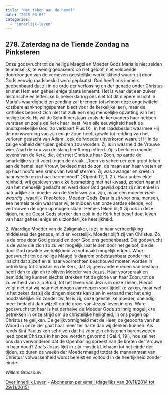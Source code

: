 ```yaml
---
title: "Het teken aan de hemel"
date: "2015-08-08"
categories: 
  - "innerlijk-leven"
---
```


## 278\. Zaterdag na de Tiende Zondag na Pinksteren

Onze godsvrucht tot de heilige Maagd en Moeder Gods Maria is niet zelden te menselijk, te weinig gebaseerd op het geloof, niet voldoende doordrongen van de verheven geestelijke werkelijkheid waarin zij door Gods eeuwig raadsbesluit werd geplaatst. God heeft ons immers geopenbaard dat zij in de orde der verlossing en der genade onder Christus en met Hem een geheel enige plaats inneemt. Het is waar dat een zuiver historische en letterlijke bijbelverklaring ons niet tot dit diepere inzicht in Maria's waardigheid en zending zal brengen (ofschoon deze ongetwijfeld kostbare aanknopingspunten biedt voor de kerkelijke leer), maar de katholiek beperkt zich niet tot zulk een eng menselijke opvatting van het heilige boek. Hij wil de Schrift verstaan zoals de kerkvaders haar hebben verstaan en zoals de Kerk haar leest. Van alle eeuwigheid heeft de onuitsprekelijke God, zo verklaart Pius IX , in het raadsbesluit waarmee Hij de menswording van zijn enige Zoon heeft gewild tot redding van het verloren geslacht van Adam , ook de Moeder uitverkoren waaruit Hij in de zalige volheid der tijden geboren zou worden. Zij is in waarheid de Vrouwe wier Zaad de kop van de slang heeft verpletterd. Zij is beeld en moeder tevens van de Kerk, die, één met Christus haar Zoon, op aarde de smartelijke strijd voert tegen de draak. „Toen verscheen er een groot teken aan de hemel: een Vrouw, bekleed met de zon, de maan aan haar voeten en op haar hoofd een krans van twaalf sterren. Zij was zwanger en kreet in haar weeën en in haar barensnood” ( Openb.12, 1. 2 ). Haar onbevlekte reinheid, vrij gebleven van elke besmetting met het kwaad, zondert haar af van het menselijk geslacht en werd door God gewild opdat zij niet enkel in natuurlijke zin moeder van de Verlosser zou zijn, maar een moeder _Hem waardig_ , waarlijk _Theokotos_ , Moeder Gods. Daar is zij voor ons, mensen, een hemels teken waarnaar wij te midden van onze aardse ellende, vol vertrouwen de ogen op mogen slaan. Hemels teken blijft zij ook in deze tijden, nu de Geest Gods sterker dan ooit in de Kerk het besef doet leven van haar geheel enige en uitzonderlijke heerlijkheid.

2\. Waardige Moeder van de Zaligmaker, is zij in haar verheerlijking middelares der genade, mild en vorstelijk. Moeder blijft zij van Christus. Zo is de orde door God gesteld en door God ons geopenbaard. Die godsvrucht is de ware die zich zo zuiver mogelijk laat leiden door het geloof, die de door God gewilde werkelijkheid zo volmaakt mogelijk erkent. Ware godsvrucht tot de heilige Maagd is daarom onbestaanbaar zonder het inzicht dat zijzelf en al haar voorrechten beschouwd moeten worden in betrekking tot Christus en de Kerk, dat zij geen andere reden van bestaan heeft dan te zijn en te blijven Moeder van Jezus. Haar voorspraak en bemiddeling kunnen slechts strekken tot de glorie van haar Zoon, tot de zuiverheid van zijn Bruid, tot het leven van Jezus in onze zielen. Hieruit volgt niet dat wij haar niet mogen aanroepen voor tijdelijke zaken, maar wel is het zeker dat zij die dingen slechts kan zien in verband met het enig noodzakelijke. En zonder twijfel is zij, onze geestelijke moeder, oneindig meer bedacht dan wijzelf op de groei van Jezus' leven in ons. Ware godsvrucht tot haar is het derhalve de Moeder Gods zo innig mogelijk te betrekken in onze strijd om de christelijke heiligheid, in ons pogen op Christus te gelijken. De gelijkvormigheid met de Heer, de geboorte van het Woord in onze ziel gaat haar meer ter harte dan wij denken kunnen. Als reeds Sint Paulus kon schrijven dat hij voor zijn christenen barensweeën leed opdat Christus in hen zou worden gevormd ( Gal.4, 19 ), hoe zal het ons dan verwonderen dat de Openbaring spreekt van de kreten der Vrouwe in haar nood? Zoals Jezus lijdt in zijn mystiek Lichaam tot het einde der tijden, zo duren de weeën der Moedermaagd totdat de mannenmaat van Christus' volwassenheid wordt bereikt en voltooid in de heerlijkheid zonder einde.

_Willem Grossouw_

[Over Innerlijk Leven](/blog/een-jaar-lang-innerlijk-leven-op-geloven-leren/) - [Abonneren per email (dagelijks van 30/11/2014 tot 29/11/2015)](http://eepurl.com/9P3DT)
